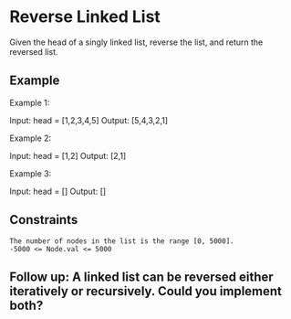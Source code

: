 # Reverse Linked List

Given the head of a singly linked list, reverse the list, and return the reversed list.

## Example

Example 1:

Input: head = [1,2,3,4,5]
Output: [5,4,3,2,1]

Example 2:

Input: head = [1,2]
Output: [2,1]

Example 3:

Input: head = []
Output: []

## Constraints

    The number of nodes in the list is the range [0, 5000].
    -5000 <= Node.val <= 5000

## Follow up: A linked list can be reversed either iteratively or recursively. Could you implement both?
